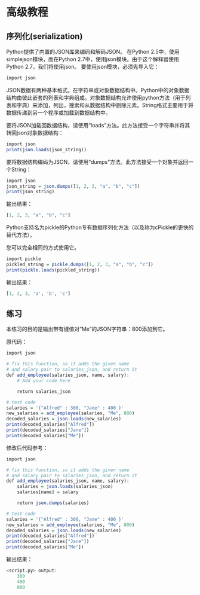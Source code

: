 # **高级教程**

## **序列化(serialization)**

Python提供了内置的JSON库来编码和解码JSON。
在Python 2.5中，使用simplejson模块，而在Python 2.7中，使用json模块。由于这个解释器使用Python 2.7，我们将使用json。
要使用json模块，必须先导入它：

```r
import json
```

JSON数据有两种基本格式。在字符串或对象数据结构中。Python中的对象数据结构由彼此嵌套的列表和字典组成。对象数据结构允许使用python方法（用于列表和字典）来添加，列出，搜索和从数据结构中删除元素。String格式主要用于将数据传递到另一个程序或加载到数据结构中。

要将JSON加载回数据结构，请使用“loads”方法。此方法接受一个字符串并将其转回json对象数据结构：

```r
import json 
print(json.loads(json_string))
```

要将数据结构编码为JSON，请使用“dumps”方法。此方法接受一个对象并返回一个String：

```r
import json
json_string = json.dumps([1, 2, 3, "a", "b", "c"])
print(json_string)
```

输出结果：

```r
[1, 2, 3, "a", "b", "c"]
```

Python支持名为pickle的Python专有数据序列化方法（以及称为cPickle的更快的替代方法）。

您可以完全相同的方式使用它。

```r
import pickle
pickled_string = pickle.dumps([1, 2, 3, "a", "b", "c"])
print(pickle.loads(pickled_string))
```

输出结果：

```r
[1, 2, 3, 'a', 'b', 'c']
```

## **练习**

本练习的目的是输出带有键值对“Me”的JSON字符串：800添加到它。

原代码：

```r
import json

# fix this function, so it adds the given name
# and salary pair to salaries_json, and return it
def add_employee(salaries_json, name, salary):
    # Add your code here

    return salaries_json

# test code
salaries = '{"Alfred" : 300, "Jane" : 400 }'
new_salaries = add_employee(salaries, "Me", 800)
decoded_salaries = json.loads(new_salaries)
print(decoded_salaries["Alfred"])
print(decoded_salaries["Jane"])
print(decoded_salaries["Me"])
```

修改后代码参考：

```r
import json

# fix this function, so it adds the given name
# and salary pair to salaries_json, and return it
def add_employee(salaries_json, name, salary):
    salaries = json.loads(salaries_json)
    salaries[name] = salary

    return json.dumps(salaries)

# test code
salaries = '{"Alfred" : 300, "Jane" : 400 }'
new_salaries = add_employee(salaries, "Me", 800)
decoded_salaries = json.loads(new_salaries)
print(decoded_salaries["Alfred"])
print(decoded_salaries["Jane"])
print(decoded_salaries["Me"])
```

输出结果：

```r
<script.py> output:
    300
    400
    800
```
